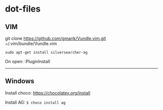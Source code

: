 # dot-files


## VIM

git clone https://github.com/gmarik/Vundle.vim.git ~/.vim/bundle/Vundle.vim

`sudo apt-get install silversearcher-ag`

On open: :PluginInstall

---

## Windows 

Install choco: https://chocolatey.org/install

Install AG: 
`$ choco install ag`


